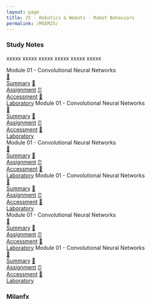 ```yaml
---
layout: page
title: 25 - Robotics & Webots - Robot Behaviors
permalink: /MSEM25/
---
```


<h3>Study Notes</h3>

xxxxx xxxxx xxxxx xxxxx xxxxx xxxxx

<div>
  <span class="btn spec1"><span class="btn spec2">Module 01 - Convolutional Neural Networks</span>
  <br>
  <a href="/05-MSEM-Courses/MSEM01/M1/" class="btn icon1">📝<br>Summary</a>
  <a href="/05-MSEM-Courses/MSEM01/M1/" class="btn icon2">📖<br>Assignment</a>
  <a href="/05-MSEM-Courses/MSEM01/M1/" class="btn icon3">⏰<br>Accessment</a>
  <a href="/05-MSEM-Courses/MSEM01/M1/" class="btn icon4">📂<br>Laboratory</a>
  </span>
  <span class="btn spec1"><span class="btn spec2">Module 01 - Convolutional Neural Networks</span>
  <br>
  <a href="/05-MSEM-Courses/MSEM01/M1/" class="btn icon1">📝<br>Summary</a>
  <a href="/05-MSEM-Courses/MSEM01/M1/" class="btn icon2">📖<br>Assignment</a>
  <a href="/05-MSEM-Courses/MSEM01/M1/" class="btn icon3">⏰<br>Accessment</a>
  <a href="/05-MSEM-Courses/MSEM01/M1/" class="btn icon4">📂<br>Laboratory</a>
  </span>
</div>

<div>
  <span class="btn spec1"><span class="btn spec2">Module 01 - Convolutional Neural Networks</span>
  <br>
  <a href="/05-MSEM-Courses/MSEM01/M1/" class="btn icon1">📝<br>Summary</a>
  <a href="/05-MSEM-Courses/MSEM01/M1/" class="btn icon2">📖<br>Assignment</a>
  <a href="/05-MSEM-Courses/MSEM01/M1/" class="btn icon3">⏰<br>Accessment</a>
  <a href="/05-MSEM-Courses/MSEM01/M1/" class="btn icon4">📂<br>Laboratory</a>
  </span>
  <span class="btn spec1"><span class="btn spec2">Module 01 - Convolutional Neural Networks</span>
  <br>
  <a href="/05-MSEM-Courses/MSEM01/M1/" class="btn icon1">📝<br>Summary</a>
  <a href="/05-MSEM-Courses/MSEM01/M1/" class="btn icon2">📖<br>Assignment</a>
  <a href="/05-MSEM-Courses/MSEM01/M1/" class="btn icon3">⏰<br>Accessment</a>
  <a href="/05-MSEM-Courses/MSEM01/M1/" class="btn icon4">📂<br>Laboratory</a>
  </span>
</div>

<div>
  <span class="btn spec1"><span class="btn spec2">Module 01 - Convolutional Neural Networks</span>
  <br>
  <a href="/05-MSEM-Courses/MSEM01/M1/" class="btn icon1">📝<br>Summary</a>
  <a href="/05-MSEM-Courses/MSEM01/M1/" class="btn icon2">📖<br>Assignment</a>
  <a href="/05-MSEM-Courses/MSEM01/M1/" class="btn icon3">⏰<br>Accessment</a>
  <a href="/05-MSEM-Courses/MSEM01/M1/" class="btn icon4">📂<br>Laboratory</a>
  </span>
  <span class="btn spec1"><span class="btn spec2">Module 01 - Convolutional Neural Networks</span>
  <br>
  <a href="/05-MSEM-Courses/MSEM01/M1/" class="btn icon1">📝<br>Summary</a>
  <a href="/05-MSEM-Courses/MSEM01/M1/" class="btn icon2">📖<br>Assignment</a>
  <a href="/05-MSEM-Courses/MSEM01/M1/" class="btn icon3">⏰<br>Accessment</a>
  <a href="/05-MSEM-Courses/MSEM01/M1/" class="btn icon4">📂<br>Laboratory</a>
  </span>
</div>

<h3>Milanfx</h3>
